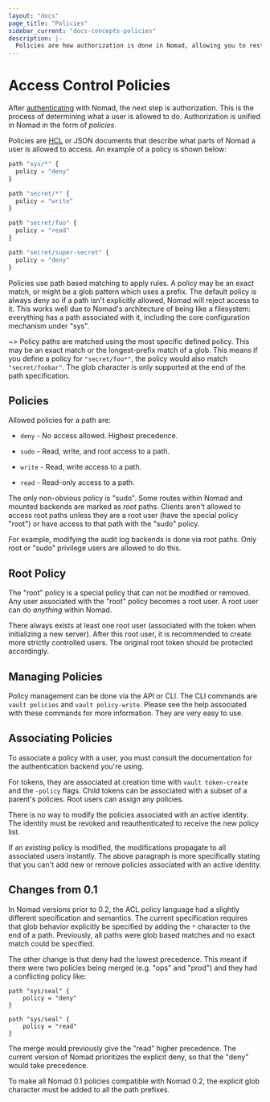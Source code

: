 ```yaml
---
layout: "docs"
page_title: "Policies"
sidebar_current: "docs-concepts-policies"
description: |-
  Policies are how authorization is done in Nomad, allowing you to restrict which parts of Nomad a user can access.
---
```


# Access Control Policies

After [authenticating](/docs/concepts/auth.html) with Nomad, the
next step is authorization. This is the process of determining what
a user is allowed to do. Authorization is unified in Nomad in the form
of _policies_.

Policies are [HCL](https://github.com/hashicorp/hcl) or JSON documents
that describe what parts of Nomad a user is allowed to access. An example
of a policy is shown below:

```javascript
path "sys/*" {
  policy = "deny"
}

path "secret/*" {
  policy = "write"
}

path "secret/foo" {
  policy = "read"
}

path "secret/super-secret" {
  policy = "deny"
}
```

Policies use path based matching to apply rules. A policy may be an exact
match, or might be a glob pattern which uses a prefix. The default policy
is always deny so if a path isn't explicitly allowed, Nomad will reject access to it.
This works well due to Nomad's architecture of being like a filesystem:
everything has a path associated with it, including the core configuration
mechanism under "sys".

~> Policy paths are matched using the most specific defined policy. This may
be an exact match or the longest-prefix match of a glob. This means if you
define a policy for `"secret/foo*"`, the policy would also match `"secret/foobar"`.
The glob character is only supported at the end of the path specification.

## Policies

Allowed policies for a path are:

  * `deny` - No access allowed. Highest precedence.

  * `sudo` - Read, write, and root access to a path.

  * `write` - Read, write access to a path.

  * `read` - Read-only access to a path.

The only non-obvious policy is "sudo". Some routes within Nomad and mounted
backends are marked as _root_ paths. Clients aren't allowed to access root
paths unless they are a root user (have the special policy "root") or
have access to that path with the "sudo" policy.

For example, modifying the audit log backends is done via root paths.
Only root or "sudo" privilege users are allowed to do this.

## Root Policy

The "root" policy is a special policy that can not be modified or removed.
Any user associated with the "root" policy becomes a root user. A root
user can do _anything_ within Nomad.

There always exists at least one root user (associated with the token
when initializing a new server). After this root user, it is recommended
to create more strictly controlled users. The original root token should
be protected accordingly.

## Managing Policies

Policy management can be done via the API or CLI. The CLI commands are
`vault policies` and `vault policy-write`. Please see the help associated
with these commands for more information. They are very easy to use.

## Associating Policies

To associate a policy with a user, you must consult the documentation for
the authentication backend you're using.

For tokens, they are associated at creation time with `vault token-create`
and the `-policy` flags. Child tokens can be associated with a subset of
a parent's policies. Root users can assign any policies.

There is no way to modify the policies associated with an active
identity. The identity must be revoked and reauthenticated to receive
the new policy list.

If an _existing_ policy is modified, the modifications propagate
to all associated users instantly. The above paragraph is more specifically
stating that you can't add new or remove policies associated with an
active identity.

## Changes from 0.1

In Nomad versions prior to 0.2, the ACL policy language had a slightly
different specification and semantics. The current specification requires
that glob behavior explicitly be specified by adding the `*` character to
the end of a path. Previously, all paths were glob based matches and no
exact match could be specified.

The other change is that deny had the lowest precedence. This meant if there
were two policies being merged (e.g. "ops" and "prod") and they had a conflicting
policy like:

```
path "sys/seal" {
    policy = "deny"
}

path "sys/seal" {
    policy = "read"
}
```

The merge would previously give the "read" higher precedence. The current
version of Nomad prioritizes the explicit deny, so that the "deny" would
take precedence.

To make all Nomad 0.1 policies compatible with Nomad 0.2, the explicit
glob character must be added to all the path prefixes.

